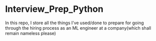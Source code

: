 # Interview_Prep_Python

In this repo, I store all the things I've used/done to prepare for going through the hiring process as an ML engineer at a company(which shall remain nameless please)